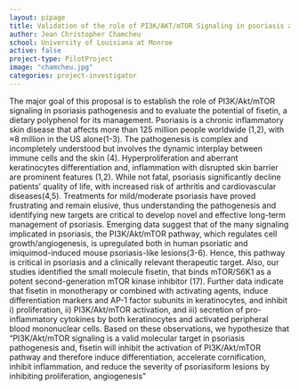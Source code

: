 ```yaml
---
layout: pipage
title: Validation of the role of PI3K/AKT/mTOR Signaling in psoriasis and its targeting by fisetin
author: Jean Christopher Chamcheu
school: University of Louisiana at Monroe
active: false
project-type: PilotProject
image: "chamcheu.jpg"
categories: project-investigator
---
```


<p>The major goal of this proposal is to establish the role of PI3K/Akt/mTOR signaling in psoriasis pathogenesis and to evaluate the potential of fisetin, a dietary polyphenol for its management. Psoriasis is a chronic inflammatory skin disease that affects more than 125 million people worldwide (1,2), with ≈8 million in the US alone(1-3). The pathogenesis is complex and incompletely understood but involves the dynamic interplay between immune cells and the skin (4). Hyperproliferation and aberrant keratinocytes differentiation and, inflammation with disrupted skin barrier are prominent features (1,2). While not fatal, psoriasis significantly decline patients’ quality of life, with increased risk of arthritis and cardiovascular diseases(4,5). Treatments for mild/moderate psoriasis have proved frustrating and remain elusive, thus understanding the pathogenesis and identifying new targets are critical to develop novel and effective long-term management of psoriasis. Emerging data suggest that of the many signaling implicated in psoriasis, the PI3K/Akt/mTOR pathway, which regulates cell growth/angiogenesis, is upregulated both in human psoriatic and imiquimod-induced mouse psoriasis-like lesions(3-6). Hence, this pathway is critical in psoriasis and a clinically relevant therapeutic target. Also, our studies identified the small molecule fisetin, that binds mTOR/S6K1 as a potent second-generation mTOR kinase inhibitor (17). Further data indicate that fisetin in monotherapy or combined with activating agents, induce differentiation markers and AP-1 factor subunits in keratinocytes, and inhibit i) proliferation, ii) PI3K/Akt/mTOR activation, and iii) secretion of pro-inflammatory cytokines by both keratinocytes and activated peripheral blood mononuclear cells. Based on these observations, we hypothesize that “PI3K/Akt/mTOR signaling is a valid molecular target in psoriasis pathogenesis and, fisetin will inhibit the activation of PI3K/Akt/mTOR pathway and therefore induce differentiation, accelerate cornification, inhibit inflammation, and reduce the severity of psoriasiform lesions by inhibiting proliferation, angiogenesis”</p>
